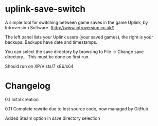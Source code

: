 uplink-save-switch
==================
A simple tool for switching between game saves in the game Uplink, by Introversion Software. (http://www.introversion.co.uk/)

The left panel lists your Uplink users (your saved games), the right is your backups. Backups have date and timestamps. 

You can select the save directory by browsing to File -> Change save directory...
This must be done on first run.

Should run on XP/Vista/7 x86/x64

Changelog
=========
0.1
Inital creation

0.11
Complete rewrite due to lost source code, now managed by GitHub

Added Steam option in save directory selection